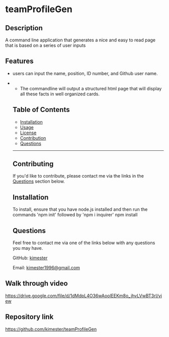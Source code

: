 # teamProfileGen

  
  ## Description 
  A command line application that generates a nice and easy to read page that is based on a series of user inputs
  
  ## Features
  - users can input the name, position, ID number, and Github user name.
- 
  - The commandline will output a structured html page that will display all these facts in well organized cards. 

  ## Table of Contents
  * [Installation](#installation)
  * [Usage](#usage)
  * [License](#license)
  * [Contribution](#contribution)
  * [Questions](#questions)

  ---

  ## Contributing
  If you'd like to contribute, please contact me via the links in the [Questions](#questions) section below.
  

  ## Installation
  
  To install, ensure that you have node.js installed and then run the commands 'npm init' followed by 'npm i inquirer'
   npm install
  
  ## Questions
        
  Feel free to contact me via one of the links below with any questions you may have.

  GitHub: [kimester](https://github.com/kimester)

  Email: [kimester1996@gmail.com](mailto:kimester1996@gmail.com)

## Walk through video 
https://drive.google.com/file/d/1dMdpL4O36wAoolEEKm8o_jhvLVwBT3rl/view

## Repository link
https://github.com/kimester/teamProfileGen
